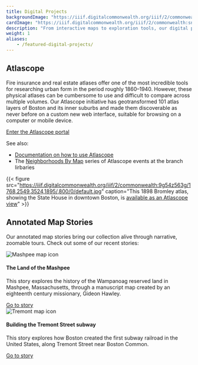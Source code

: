 ```yaml
---
title: Digital Projects
backgroundImage: "https://iiif.digitalcommonwealth.org/iiif/2/commonwealth:4m90fb30b/2918,1807,2552,1122/,800/0/default.jpg"
cardImage: "https://iiif.digitalcommonwealth.org/iiif/2/commonwealth:sn00b147x/74,1271,2655,1666/,300/0/default.jpg"
description: "From interactive maps to exploration tools, our digital projects expand the horizon of historical collections"
weight: 1
aliases:
    - /featured-digital-projects/
---
```


## Atlascope

Fire insurance and real estate atlases offer one of the most incredible tools for researching urban form in the period roughly 1860–1940. However, these physical atlases can be cumbersome to use and difficult to compare across multiple volumes. Our Atlascope initiative has geotransformed 101 atlas layers of Boston and its inner suburbs and made them discoverable as never before on a custom new web interface, suitable for browsing on a computer or mobile device.

<a class="btn btn-outline-primary" href="https://atlascope.leventhalmap.org">Enter the Atlascope portal</a>

See also:
* [Documentation on how to use Atlascope](https://geoservices.leventhalmap.org/cartinal/guides/atlascope-tool-guide.html)
* The [Neighborhoods By Map](/event) series of Atlascope events at the branch lirbaries

{{< figure src="https://iiif.digitalcommonwealth.org/iiif/2/commonwealth:9g54z563g/1768,2549,3524,1895/,800/0/default.jpg" caption="This 1898 Bromley atlas, showing the State House in downtown Boston, is [available as an Atlascope view](https://atlascope.leventhalmap.org/#view:share$base:000$overlay:39999059011153$zoom:17.39$center:-7910659.478281818,5214757.347587187$mode:glass$pos:376)" >}}


## Annotated Map Stories

Our annotated map stories bring our collection alive through narrative, zoomable tours. Check out some of our recent stories:

<div class="media mb-5">
  <img src="https://iiif.digitalcommonwealth.org/iiif/2/commonwealth:cj82kr380/159,342,558,558/,164/0/default.jpg" class="mr-3" alt="Mashpee map icon">
  <div class="media-body">
    <h4 class="mt-0">The Land of the Mashpee</h4>
    <p>This story explores the history of the Wampanoag reserved land in Mashpee, Massachusetts, through a manuscript map created by an eighteenth century missionary, Gideon Hawley.</p>
    <a class="btn btn-sm btn-outline-primary" href="http://geoservices.leventhalmap.org/map-stories/#mashpee-map/1">Go to story</a>
  </div>
</div>


<div class="media">
  <img src="https://iiif.digitalcommonwealth.org/iiif/2/commonwealth:3f463607x/3989,985,1393,1393/,164/0/default.jpg" class="mr-3" alt="Tremont map icon">
  <div class="media-body">
    <h4 class="mt-0">Building the Tremont Street subway</h4>
    <p>This story explores how Boston created the first subway railroad in the United States, along Tremont Street near Boston Common.</p>
    <a class="btn btn-sm btn-outline-primary" href="https://geoservices.leventhalmap.org/map-stories/#tremont-subway/">Go to story</a>
  </div>
</div>





